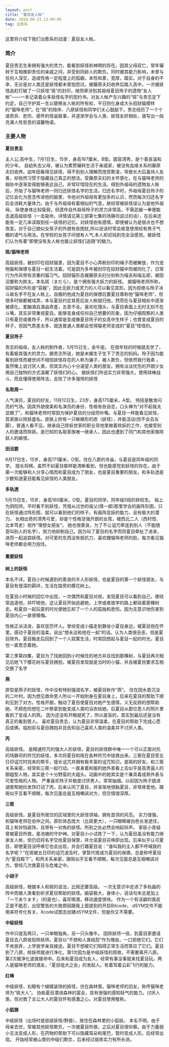 ```yaml
---
layout: post
title: "夏目友人帐"
date: 2018-06-21 13:09:06 
tag: 治愈系
---
```



这里将介绍下我们治愈系的动漫：夏目友人帐。
     

### 简介

夏目贵志生来拥有强大的灵力，能看到妖怪和神明的存在。因其父母双亡，常年辗转于互相推卸责任的亲戚之间，并受到同龄人的欺负。同时被其能力影响，未曾与任何人深交，造成性格一定程度上的孤僻。本性和善，宽厚，踏实。对于自身的不幸，无论是对人类还是妖怪都未曾抱怨过。被藤原夫妇收养后踏入高中。一次被妖怪追赶打破了一只妖怪“斑”的封印，继而牵涉到其祖母夏目玲子的遗物“友人帐”——一本记录着众多妖怪名字的契约书。对友人帐产生兴趣的“斑”与贵志定下约定，自己守护其一生以替换友人帐的所有权，平日则化身成大头招财猫模样的“猫咪老师”。在“斑”的陪伴、八原妖怪和同学们关心鼓励下，贵志经历了一个个或奇异、悲伤、感怀的怪诞故事，并逐渐学会与人类、妖怪友好相处，谱写出一段充满人性哲思的温馨物语。


### 主要人物

**夏目贵志**

主人公,高中生，7月1日生，15岁，身高167厘米，B型。面容清秀，是个善良温和的少年。
自幼失去父母，被认为累赘辗转生活于亲戚家，被没有血缘关系的藤原夫妇收养。幼年因看得见妖怪，得不到别人理解而饱受欺凌，导致长大后虽待人友善，却依然习惯于隐藏自己真正的想法。受藤原夫妇的关怀感化，在与猫咪老师的相处中逐渐变得能够表达自己。非常珍惜现在的生活。得到外祖母的遗物友人帐后，开始了与猫咪老师一同归还妖怪名字的生活。归还名字时，外祖母夏目玲子的记忆会化为思念传进他的脑里，令他对外祖母有更加多的认识，然而每次归还名字后会消耗大量体力。由于与外祖母有着相似的气息，故经常被妖怪误认为是他外祖母。
纵使身体比较瘦弱，但遗传自外祖母玲子的灵力非常高，不需武器一拳便能击退高级妖怪（一击毙命。详情请见第三部第七集的场静司说过的话），在后来还能有一定几率读取到任一妖怪的记忆。对妖怪抱有感情，即使被认为是弱点也不想改变。对于自己貌似女孩子的外貌有些困扰,所以说话时常会故意使用较有男子气概的语气与用法。在学校的女孩子间很有人气,本人却迟钝到完全没感觉。被妖怪们认为有着“即使没有友人帐也能让妖怪们追随”的魅力。

**斑/猫咪老师**

高级妖怪，被封印在招财猫里，因为夏目不小心弄断封印的绳子而被解放，作为宠物猫和保镖与夏目一起生活着。可是因为多年被封印在招财猫中而被同化了，日常行为作风带有浓重的猫习气。招财猫形态被藤原夫妇分别称为喵吉和喵五郎，被田沼要称为胖太。本名斑（まだら），是个拥有强大妖力的妖怪。
据猫咪老师所称，招财猫的外形是“容器”，因此无妖力或灵力的人可以看见其形。因为拒绝与玲子决斗故名字不在友人帐上。自傲的他成为夏目的保镖后要夏目尊称他“猫咪老师”，但很多时候都被戏弄。本与夏目约定其死后友人帐就归他，然而在与夏目相处中逐渐被感化。爱酗酒且酒品奇差，五音不全。喜欢吃馒头，与夏目表面上无时无刻不在斗嘴，其实非常重视夏目。能够变身成任何自己想要的形象，因为仔细观察的人类只有夏目或者玲子，所以通常是变成像夏目玲子的女高中生样子；也曾变成夏目的样子，但因气质差太多，就连普通人类都会觉得猫老师变成的“夏目”怪怪的。

**夏目玲子**

贵志的祖母，友人帐的制作者，5月15日生，金牛座。
在很年轻的时候就去世了，有着极其强大的灵力。据贵志所说，她是未婚生子生下了贵志的妈妈。玲子因为能看到妖怪而被世间不相信妖怪存在的人称为骗子，被人欺负，但依然我行我素 。虽然嘴上说讨厌人类，但其实内心十分渴望人类的朋友。拥有淡淡忧伤的开朗少女用自己独特的方式温暖了妖怪们的心。
据妖怪们所说实力非常强大，使用球棒战斗，而且懂得使用阵法，击败了许多强悍的妖怪

**名取周一**

人气演员，夏目的好友，11月12日生，23岁，身高175厘米，A型。
特技是散发闪亮的气场。因其外貌俊美和名演员的身份，性格有些自恋，口头禅为“对不起我太显眼了”。和猫咪老师时常因为保护夏目的分歧而吵嘴。与夏目一样能看见妖怪，其家族以除妖盛名。皮肤上附有一只蜥蜴形的痣（妖怪），并能活动(但不会去左脚），普通人看不见。继承自己除妖世家的职业背地里做着除妖的工作，也接受别人的邀请而除妖。是已知的名取家族唯一继承人，因此也遭到了同门和其他家族除妖人的嫉恨。

**田沼要**

9月17日生，15岁，身高171厘米，O型。住在八原的寺庙，与夏目是同年级的同学。
擅长将棋。虽然不如夏目那样能清晰看到，但也能感觉到妖怪的存在。由于第一次能够和人分享心情而和夏目成为了朋友，也是夏目重要的朋友。和多轨透是少数知道夏目能看见妖怪的人类朋友。

**多轨透**

5月15日生，15岁，身高160厘米，O型。夏目的同学。同年级5班的转校生。
祖上为阴阳师。平时看不到妖怪，凭借从过世的祖父(慎一郎)那里学会的画阵形图，只在妖怪通过阵形图，就可以看到他们的样子。有画阵显妖的能力，且有极大的潜力。 长相出奇的清秀可爱，却是个性格坚强开朗的女孩，被西北二人（西村悟、北本笃史）视作“理想女朋友”。 她也很善良，为了不让诅咒牵连到别人（不能随意叫别人的名字），努力地抑制自己。因为叫了夏目的名字而将夏目牵扯了进来，进而一起追踪妖怪。对可爱的东西没有抵抗力，喜欢蹭猫咪老师的脸，每次看见猫咪老师都会用力抱住。


#### 重要妖怪

**树上的妖怪**

本名不详。夏目小时候遇到的善良的半人形妖怪，也是夏目的第一个妖怪朋友，与夏目有很深的羁绊，生活在路旁的樱花树上。

在夏目小时候的回忆中出现，一次偶然和夏目对视，发现夏目可以看到自己，便经常追逐他，并吓唬他，这让夏目开始逃避她，上学或者放学的路上都绕着那棵树走。和夏目一起玩耍的时光使她忘却了一个人的孤独和悲伤。因为无意识地伤害到夏目内心一直很懊悔。

性格正派活泼，喜欢惩罚坏人。曾经变成小猫走到静坐小夏目身边，被夏目抱在怀里。感动于夏目的温柔，说出“想永远和他在一起”的话。认为人类很丑恶，但是夏目除外。夏目搬走后回到了一个人寂寞生活，时常回想起与夏目一起的时光，夏目也一直思念着她。

第三季第四集，夏目为了找她回到小时候住的地方并且找到那棵树，与夏目再次相见后她飞下樱花树与夏目拥抱，被夏目发现就是当时的小猫，并且被夏目要求互相交换了名字

**燕**

原型是燕子的妖怪，作中没有特别强调名字，被夏目称作“燕”。
住在因水患沉没的二叶村。因为想见救命恩人所以一开始附身在夏目身上，后来在夏目的帮助下顺利见到了对方。性格开朗，触动了夏目使夏目对她产生感情，义无反顾的想帮助她，不顾危险想在二叶祭拿到能变成人类的浴衣给她。后夏目从那位恩人的照片里看到了变成人的燕。
因为还没有开眼就死了，所以是盲的，其实到最后还是没有真正的看到恩人。
喜欢夏目贵志，认为夏目非常温柔，在夏目的帮助下完成心愿后成佛。临别前与夏目拥抱并且告知自己喜欢人类的温柔并不讨厌人类。

**丙**

高级妖怪。
是精通符咒的强大人形妖怪，夏目的妖怪群中唯一一个可以正面对抗的场静司的符咒的妖怪，多次将夏目和斑在各种符咒中拯救出来。三筱在夏目受五日印诅咒时找来的帮手，擅长诅咒并拥有极丰富的诅咒知识。是斑的好友。和三筱关系亲密，经常和三筱一起行动。一直身着和服的她外表看上去似乎是高贵逼人的御姐型人物，其实是个十分野蛮的大姐头。动画中的她其实是个兼具着成熟外表与可爱性格的人物。
严重喜欢玲子并极度讨厌男人，常常抽烟。以前因为玲子跳进湖里帮她捡发饰打动了丙，后来认同了夏目，并渐渐地很黏夏目，非常疼爱他。跟斑似乎互看不顺眼，每次见面总是互相嘲讽对方，但交情很深厚。

**三筱**

高级妖怪。是夏目所居住的区域里的大妖怪领袖，拥有首领的风范。
实力很强，和猫咪老师在伯仲之间。原形体态庞大（比斑更大），一只眼睛被白色长发遮住，耳上有铃铛装饰，且带有一对角的妖怪。所到之处必然会响起铃声。
家臣小青蛙曾被夏目所救，是池塘的守护神。对夏目小小试炼了一下，认为夏目虽没有能力继承友人帐，但仍旧将名字交给夏目保管，并允诺夏目召唤即出现。后来似乎认可夏目，即使夏目没呼唤它也会出现，并会打趣夏目说：“谁叫我的主人都不呼喊我的名字呢？”在斑被五日印的诅咒波及时，曾暂代斑成为夏目的保镖。总是称呼夏目为“夏目殿下”。和丙关系亲密，跟斑似乎互看不顺眼，每次见面总是互相嘲讽对方。曾经几次救夏目与危难之中。

**小胡子**

高级妖怪，根据本人和斑的说法，比斑还要高级。
一次无意识中走进了多轨画的阵中而被人类看到祈求夏目帮助的妖怪。脑袋极大，身体小，说话句末总是加上「～であります」（的是也），喜欢喝酒，移动速度很快。
作为一个有洁癖的我反正是不能忍，出现警告的大致原因跟我上面提到的开启Bitcode，.dSYM文件不能用来符号化有关，Xcode试图去创建dSYM文件，但是你又不需要。

**中级妖怪**

作中只提及两只，一只单眼独角，另一只头像牛。
因除妖师一役，到夏目家邀请夏目去八原收拾除妖师。夏目以“不想和人类结怨”作为理由，一口拒绝它们。它们不肯放弃，上学放学亲自接送，夏目不想被它们阻碍正常生活而答应了它们。夏目到了八原，除妖师就进行净化，第1次因为是中级妖怪的原故，不需要离开八原。第2次被净化波直接命中。后来和夏目成为友人，经常有事没事就来找夏目玩。两人是猫咪老师的酒友，「夏目组犬之会」的发起人。有着驾着云彩飞行的能力。

**红峰**

中级妖怪，右眼有个蝴蝶装饰的妖怪，住在森林里。猫咪老师的旧友，称呼猫咪老师为“斑大人”。
协助夏目潜进森林的宴会，具有很强的感知妖气的能力。讨厌人类，但对救了主公大人的夏目怀有感激之心，对夏目使用敬称。

**小狐狸**

中级妖怪（出场时是低级妖怪/野兽），居住在森林里的小狐妖。
本名不明。由于母亲去世，常被其他妖怪欺负，一次被夏目所救，之后对夏目很仰慕。由于力量弱小无法变成人形，在药物的帮助下可以隐藏耳朵和尾巴，暂时变成人形。后经常出现。
开始经常被山里的中级们欺负，后来经过锻炼实力有所长进。



<br>

